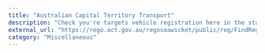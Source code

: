 ```yaml
---
title: "Australian Capital Territory Transport"
description: "Check you're targets vehicle registration here in the state of ACT."
external_url: "https://rego.act.gov.au/regosoawicket/public/reg/FindRegistrationPage"
category: "Miscellaneous"
---
```

